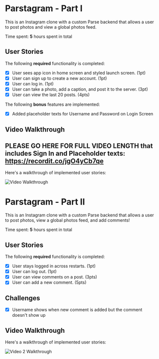 # Parstagram - Part I

This is an Instagram clone with a custom Parse backend that allows a user to post photos and view a global photos feed.

Time spent: **5** hours spent in total

## User Stories

The following **required** functionality is completed:

- [X] User sees app icon in home screen and styled launch screen. (1pt)
- [X] User can sign up to create a new account. (1pt)
- [X] User can log in. (1pt)
- [X] User can take a photo, add a caption, and post it to the server. (3pt)
- [X] User can view the last 20 posts. (4pts)

The following **bonus** features are implemented:

- [X] Added placeholder texts for Username and Password on Login Screen

## Video Walkthrough
## PLEASE GO HERE FOR FULL VIDEO LENGTH that includes Sign In and Placeholder texts: https://recordit.co/jgO4yCb7qe
Here's a walkthrough of implemented user stories:


<img src='http://g.recordit.co/jgO4yCb7qe.gif' title='Instagram Video Walkthrough' width='' alt='Video Walkthrough' />

# Parstagram - Part II

This is an Instagram clone with a custom Parse backend that allows a user to post photos, view a global photos feed, and add comments!

Time spent: **5** hours spent in total

## User Stories

The following **required** functionality is completed:

- [X] User stays logged in across restarts. (1pt)
- [X] User can log out. (1pt)
- [X] User can view comments on a post. (3pts)
- [X] User can add a new comment. (5pts)

## Challenges
- [X] Username shows when new comment is added but the comment doesn't show up

## Video Walkthrough

Here's a walkthrough of implemented user stories:

<img src='https://recordit.co/tXjkNedP5p' title='Video 2 Walkthrough' width='' alt='Video 2 Walkthrough' />

